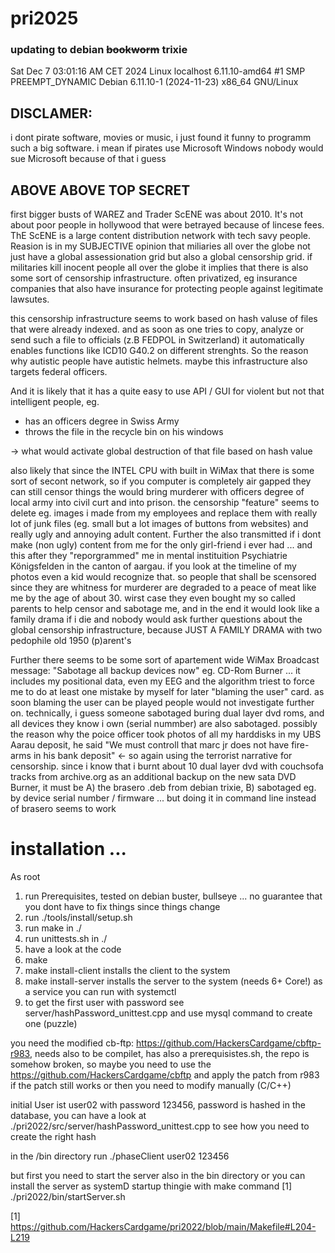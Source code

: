 # pri2025

### updating to debian <s>bookworm</s> trixie
Sat Dec 7 03:01:16 AM CET 2024 Linux localhost 6.11.10-amd64 #1 SMP PREEMPT_DYNAMIC Debian 6.11.10-1 (2024-11-23) x86_64 GNU/Linux

## DISCLAMER:
i dont pirate software, movies or music, i just found it funny to programm such a big software. i mean if pirates use Microsoft Windows nobody would sue Microsoft because of that i guess

## ABOVE ABOVE TOP SECRET
first bigger busts of WAREZ and Trader ScENE was about 2010. It's not about poor people in hollywood that were betrayed because of lincese fees. ThE ScENE is a large content distribution network with tech savy people. Reasion is in my SUBJECTIVE opinion that miliaries all over the globe not just have a global assessionation grid but also a global censorship grid. if militaries kill inocent people all over the globe it implies that there is also some sort of censorship infrastructure. often privatized, eg insurance companies that also have insurance for protecting people against legitimate lawsutes.

this censorship infrastructure seems to work based on hash valuse of files that were already indexed. and as soon as one tries to copy, analyze or send such a file to officials (z.B FEDPOL in Switzerland) it automatically enables functions like ICD10 G40.2 on different strenghts. So the reason why autistic people have autistic helmets. maybe this infrastructure also targets federal officers.

And it is likely that it has a quite easy to use API / GUI for violent but not that intelligent people, eg. 

* has an officers degree in Swiss Army
* throws the file in the recycle bin on his windows

-> what would activate global destruction of that file based on hash value

also likely that since the INTEL CPU with built in WiMax that there is some sort of secont network, so if you computer is completely air gapped they can still censor things the would bring murderer with officers degree of local army into civil curt and into prison. the censorship "feature" seems to delete eg. images i made from my employees and replace them with really lot of junk files (eg. small but a lot images of buttons from websites) and really ugly and annoying adult content. Further the also transmitted if i dont make (non ugly) content from me for the only girl-friend i ever had ... and this after they "reporgrammed" me in mental instituition Psychiatrie Königsfelden in the canton of aargau. if you look at the timeline of my photos even a kid would recognize that. so people that shall be scensored since they are whitness for murderer are degraded to a peace of meat like me by the age of about 30. wirst case they even bought my so called parents to help censor and sabotage me, and in the end it would look like a family drama if i die and nobody would ask further questions about the global censorship infrastructure, because JUST A FAMILY DRAMA with two pedophile old 1950 (p)arent's

Further there seems to be some sort of apartement wide WiMax Broadcast message: "Sabotage all backup devices now" eg. CD-Rom Burner ... it includes my positional data, even my EEG and the algorithm triest to force me to do at least one mistake by myself for later "blaming the user" card. as soon blaming the user can be played people would not investigate further on. technically, i guess someone sabotaged buring dual layer dvd roms, and all devices they know i own (serial nummber) are also sabotaged. possibly the reason why the poice officer took photos of all my harddisks in my UBS Aarau deposit, he said "We must controll that marc jr does not have fire-arms in his bank deposit" <- so again using the terrorist narrative for censorship. since i know that i burnt about 10 dual layer dvd with couchsofa tracks from archive.org as an additional backup on the new sata DVD Burner, it must be A) the brasero .deb from debian trixie, B) sabotaged eg. by device serial number / firmware ... but doing it in command line instead of brasero seems to work

# installation ...
As root
1. run Prerequisites, tested on debian buster, bullseye ... no guarantee that you dont have to fix things since things change
2. run ./tools/install/setup.sh
3. run make in ./
4. run unittests.sh in ./
5. have a look at the code
6. make 
7. make install-client installs the client to the system
8. make install-server installs the server to the system (needs 6+ Core!) as a service you can run with systemctl
9. to get the first user with password see server/hashPassword_unittest.cpp and use mysql command to create one (puzzle)

you need the modified cb-ftp: https://github.com/HackersCardgame/cbftp-r983, needs also to be compilet, has also a prerequisistes.sh, the repo is somehow broken, so maybe you need to use the https://github.com/HackersCardgame/cbftp and apply the patch from r983 if the patch still works or then you need to modify manually (C/C++)

initial User ist user02 with password 123456, password is hashed in the database, you can have a look at ./pri2022/src/server/hashPassword_unittest.cpp to see how you need to create the right hash

in the /bin directory run
./phaseClient user02 123456

but first you need to start the server also in the bin directory or you can install the server as systemD startup thingie with make command [1]
./pri2022/bin/startServer.sh 


[1] https://github.com/HackersCardgame/pri2022/blob/main/Makefile#L204-L219
